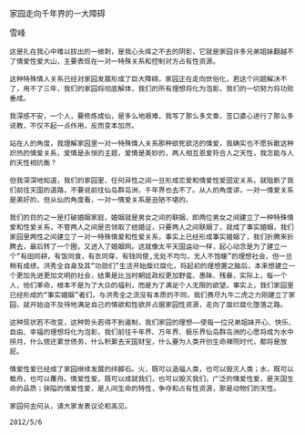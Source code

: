 家园走向千年界的一大障碍

雪峰


    这是扎在我心中难以拔出的一根刺，是我心头挥之不去的阴影，它就是家园许多兄弟姐妹翻越不了情爱性爱大山，主要表现在一对一特殊关系和控制对方占有性资源。

    这种特殊情人关系已经对家园发展形成了巨大障碍，家园正在走向世俗化，若这个问题解决不了，用不了三年，我们的家园将彻底解体，我们的所有理想将化为泡影，我们的一切努力将功败垂成。

    我深感不安，一个人，要修炼成仙，是多么地艰难，我写了那么多文章，苦口婆心进行了那么多说教，不仅不起一点作用，反而变本加厉。

    站在人的角度，我理解家园里一对一特殊情人关系那种欲死欲活的情爱，我确实也不愿拆散这种炽热的情爱关系，爱情是永恒的主题，爱情是美妙的，两人相互恩爱符合人之天性，我怎能与人的天性相抗衡？

    但我深深地知道，我们的家园里，任何异性之间一旦形成恋爱和情爱性爱固定关系，就阻断了我们前往天国的道路，不要说前往仙岛群岛洲，千年界也去不了。从人的角度讲，一对一情爱关系是美好的，但从仙的角度看，一对一情爱关系是丑陋不堪的。

    我们的目的之一是打破婚姻家庭，婚姻就是男女之间的联姻，即两位男女之间建立了一种特殊情爱和性爱关系，不管两人之间是否领取了结婚证，只要两人之间联姻了，就成了事实婚姻，我们家园里两性之间建立了一对一特殊情爱和性爱关系，事实上已经形成事实婚姻了，我们折腾来折腾去，最后转了一个圈，又进入了婚姻网。这就像太平天国运动一样，起心动念是为了建立一个“有田同耕，有饭同食，有衣同穿，有钱同使,无处不均匀，无人不饱暖”的理想社会，但一旦稍有成绩，洪秀全自身及其“功勋们”生活开始糜烂腐化，将起初的理想置之脑后，本来想建立一个更加先进更加文明的社会，结果是比当时朝廷政权更加野蛮、愚昧、残暴，实际上，每一个人，他们革命，根本不是为了大众的福利，而是为了满足个人无限的欲望。事实上，我们家园里已经形成的“事实婚姻”者们，与洪秀全之流没有本质的不同，我们费尽九牛二虎之力刚建立了家园，就开始迫不及待地满足自己的情欲和性欲并占据家园性资源，走向了糜烂腐化堕落之路。

    这种现状若不改变，这种势头若得不到遏制，我们家园的理想——使每一位兄弟姐妹开心、快乐、自由、幸福的理想将化为泡影，我们前往千年界、万年界、极乐界仙岛群岛洲的心愿将成为水中捞月，什么偿还累世债务，什么积累去天国财宝，什么要为人类开创生命禅院时代，都将是放屁。

    情爱性爱已经成了家园继续发展的绊脚石。火，既可以造福人类，也可以毁灭人类；水，既可以载舟，也可以覆舟。情爱性爱，既可以成就我们，也可以毁灭我们，广泛的情爱性爱，是天国生命的品质；狭隘的情爱性爱，是人间生命的特性，争夺和占有性资源，那是动物们的天性。

    家园何去何从，请大家发表议论和高见。

    2012/5/6



